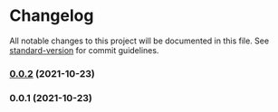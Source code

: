 # Changelog

All notable changes to this project will be documented in this file. See [standard-version](https://github.com/conventional-changelog/standard-version) for commit guidelines.

### [0.0.2](https://github.com/tatupesonen/vinostime/compare/v0.0.1...v0.0.2) (2021-10-23)

### 0.0.1 (2021-10-23)
